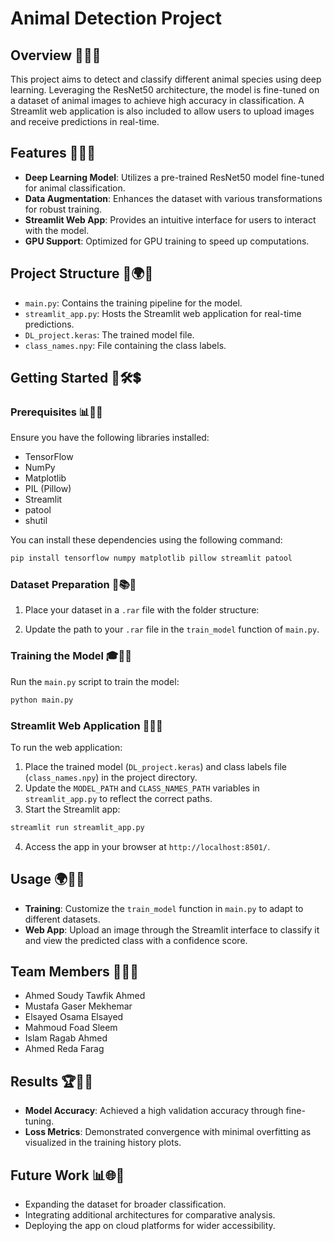 # Animal Detection Project

## Overview 🐾🎨🔗
This project aims to detect and classify different animal species using deep learning. Leveraging the ResNet50 architecture, the model is fine-tuned on a dataset of animal images to achieve high accuracy in classification. A Streamlit web application is also included to allow users to upload images and receive predictions in real-time.

## Features 🚀🌟🔧
- **Deep Learning Model**: Utilizes a pre-trained ResNet50 model fine-tuned for animal classification.
- **Data Augmentation**: Enhances the dataset with various transformations for robust training.
- **Streamlit Web App**: Provides an intuitive interface for users to interact with the model.
- **GPU Support**: Optimized for GPU training to speed up computations.

## Project Structure 📁🌍🔗
- `main.py`: Contains the training pipeline for the model.
- `streamlit_app.py`: Hosts the Streamlit web application for real-time predictions.
- `DL_project.keras`: The trained model file.
- `class_names.npy`: File containing the class labels.

## Getting Started 🔄🛠️💲

### Prerequisites 📊📝🔧
Ensure you have the following libraries installed:

- TensorFlow
- NumPy
- Matplotlib
- PIL (Pillow)
- Streamlit
- patool
- shutil

You can install these dependencies using the following command:

```bash
pip install tensorflow numpy matplotlib pillow streamlit patool
```

### Dataset Preparation 🔐📚🌐
1. Place your dataset in a `.rar` file with the folder structure:
  
2. Update the path to your `.rar` file in the `train_model` function of `main.py`.

### Training the Model 🎓🔢🔄
Run the `main.py` script to train the model:

```bash
python main.py
```

### Streamlit Web Application 📲🌐🌄
To run the web application:

1. Place the trained model (`DL_project.keras`) and class labels file (`class_names.npy`) in the project directory.
2. Update the `MODEL_PATH` and `CLASS_NAMES_PATH` variables in `streamlit_app.py` to reflect the correct paths.
3. Start the Streamlit app:

```bash
streamlit run streamlit_app.py
```

4. Access the app in your browser at `http://localhost:8501/`.

## Usage 🌍🔦🔧
- **Training**: Customize the `train_model` function in `main.py` to adapt to different datasets.
- **Web App**: Upload an image through the Streamlit interface to classify it and view the predicted class with a confidence score.

## Team Members 👤🌈🔗
- Ahmed Soudy Tawfik Ahmed
- Mustafa Gaser Mekhemar
- Elsayed Osama Elsayed
- Mahmoud Foad Sleem
- Islam Ragab Ahmed
- Ahmed Reda Farag

## Results 🏆🎨🔠
- **Model Accuracy**: Achieved a high validation accuracy through fine-tuning.
- **Loss Metrics**: Demonstrated convergence with minimal overfitting as visualized in the training history plots.

## Future Work 📊🌐🔧
- Expanding the dataset for broader classification.
- Integrating additional architectures for comparative analysis.
- Deploying the app on cloud platforms for wider accessibility.


